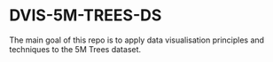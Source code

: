 # DVIS-5M-TREES-DS
The main goal of this repo is to apply data visualisation principles and techniques to the 5M Trees dataset. 

